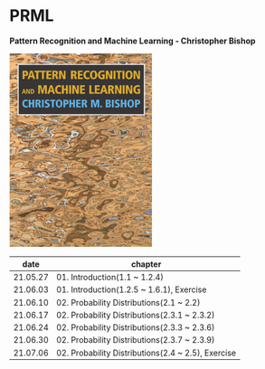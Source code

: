 # PRML

**Pattern Recognition and Machine Learning - Christopher Bishop**

<img src="imgs/prml.png" width = "50%" height="50%">



| date     | chapter                                            |
| -------- | -------------------------------------------------- |
| 21.05.27 | 01. Introduction(1.1 ~ 1.2.4)                      |
| 21.06.03 | 01. Introduction(1.2.5 ~ 1.6.1), Exercise          |
| 21.06.10 | 02. Probability Distributions(2.1 ~ 2.2)           |
| 21.06.17 | 02. Probability Distributions(2.3.1 ~ 2.3.2)       |
| 21.06.24 | 02. Probability Distributions(2.3.3 ~ 2.3.6)       |
| 21.06.30 | 02. Probability Distributions(2.3.7 ~ 2.3.9)       |
| 21.07.06 | 02. Probability Distributions(2.4 ~ 2.5), Exercise |

